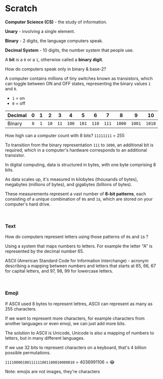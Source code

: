 # Scratch

**Computer Science (CS)** - the study of information.

**Unary** - involving a single element.

**Binary** - 2 digits, the language computers speak.

**Decimal System** - 10 digits, the number system that people use.

A **bit** is a `0` or a `1`, otherwise called a **binary digit**.

How do computers speak only in binary & base-2?

A computer contains millions of tiny switches known as transistors, which can toggle between ON and OFF states, representing the binary values `1` and `0`.

- `1` = on
- `0` = off

| Decimal |  0  |  1  |  2   |  3   |   4   |   5   |   6   |   7   |   8    |   9    |   10   |   15   |
| ------- | :-: | :-: | :--: | :--: | :---: | :---: | :---: | :---: | :----: | :----: | :----: | :----: |
| Binary  | `0` | `1` | `10` | `11` | `100` | `101` | `110` | `111` | `1000` | `1001` | `1010` | `1111` |

How high can a computer count with 8 bits? `11111111` = 255

To transition from the binary representation `111` to `1000`, an additional bit is required, which in a computer's hardware corresponds to an additional transistor.

In digital computing, data is structured in bytes, with one byte comprising 8 bits.

As data scales up, it's measured in kilobytes (thousands of bytes), megabytes (millions of bytes), and gigabytes (billions of bytes).

These measurements represent a vast number of **8-bit patterns**, each consisting of a unique combination of `0`s and `1`s, which are stored on your computer's hard drive.

<br>

### Text

How do computers represent letters using those patterns of `0`s and `1`s ?

Using a system that maps numbers to letters. For example the letter "A" is represented by the decimal number 65.

ASCII (American Standard Code for Information Interchange) - acronym describing a mapping between numbers and letters that starts at 65, 66, 67 for capital letters, and 97, 98, 99 for lowercase letters.

<br>

### Emoji

If ASCII used 8 bytes to represent lettres, ASCII can represent as many as 255 characters.

If we want to represent more characters, for example characters from another languages or even emoji, we can just add more bits.

The solution to ASCII is Unicode, Unicode is also a mapping of numbers to letters, but in many different languages.

If we use 32 bits to represent characters on a keyboard, that's 4 billion possible permutations.

`11110000100111111001100010000010` = 4036991106 = 😂

Note: emojis are not images, they're characters

